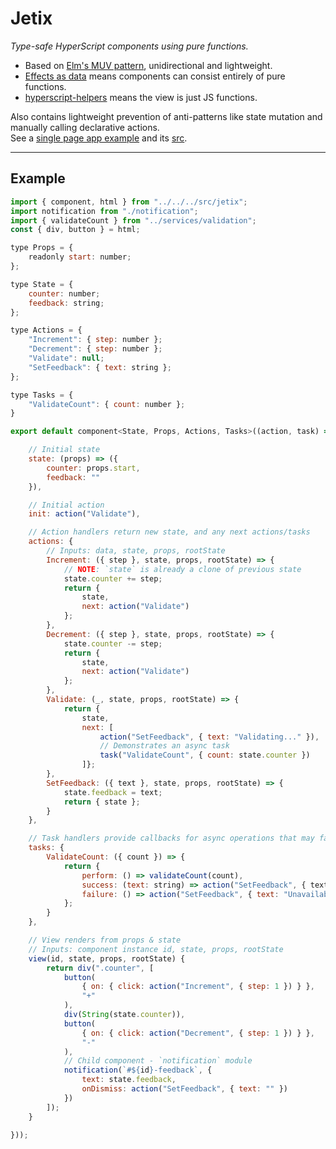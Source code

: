 
# Jetix

*Type-safe HyperScript components using pure functions.*

- Based on [Elm's MUV pattern](https://guide.elm-lang.org/architecture/), unidirectional and lightweight.
- [Effects as data](https://www.youtube.com/watch?v=6EdXaWfoslc) means components can consist entirely of pure functions.
- [hyperscript-helpers](https://github.com/ohanhi/hyperscript-helpers) means the view is just JS functions.

Also contains lightweight prevention of anti-patterns like state mutation and manually calling declarative actions.  
See a [single page app example](http://robcrawford.github.io/demos/jetix/?debug) and its [src](https://github.com/robCrawford/jetix/tree/master/example).  

------------------------

## Example

```JavaScript
import { component, html } from "../../../src/jetix";
import notification from "./notification";
import { validateCount } from "../services/validation";
const { div, button } = html;

type Props = {
    readonly start: number;
};

type State = {
    counter: number;
    feedback: string;
};

type Actions = {
    "Increment": { step: number };
    "Decrement": { step: number };
    "Validate": null;
    "SetFeedback": { text: string };
};

type Tasks = {
    "ValidateCount": { count: number };
}

export default component<State, Props, Actions, Tasks>((action, task) => ({

    // Initial state
    state: (props) => ({
        counter: props.start,
        feedback: ""
    }),

    // Initial action
    init: action("Validate"),

    // Action handlers return new state, and any next actions/tasks
    actions: {
        // Inputs: data, state, props, rootState
        Increment: ({ step }, state, props, rootState) => {
            // NOTE: `state` is already a clone of previous state
            state.counter += step;
            return {
                state,
                next: action("Validate")
            };
        },
        Decrement: ({ step }, state, props, rootState) => {
            state.counter -= step;
            return {
                state,
                next: action("Validate")
            };
        },
        Validate: (_, state, props, rootState) => {
            return {
                state,
                next: [
                    action("SetFeedback", { text: "Validating..." }),
                    // Demonstrates an async task
                    task("ValidateCount", { count: state.counter })
                ]};
        },
        SetFeedback: ({ text }, state, props, rootState) => {
            state.feedback = text;
            return { state };
        }
    },

    // Task handlers provide callbacks for async operations that may fail
    tasks: {
        ValidateCount: ({ count }) => {
            return {
                perform: () => validateCount(count),
                success: (text: string) => action("SetFeedback", { text }),
                failure: () => action("SetFeedback", { text: "Unavailable" })
            };
        }
    },

    // View renders from props & state
    // Inputs: component instance id, state, props, rootState
    view(id, state, props, rootState) {
        return div(".counter", [
            button(
                { on: { click: action("Increment", { step: 1 }) } },
                "+"
            ),
            div(String(state.counter)),
            button(
                { on: { click: action("Decrement", { step: 1 }) } },
                "-"
            ),
            // Child component - `notification` module
            notification(`#${id}-feedback`, {
                text: state.feedback,
                onDismiss: action("SetFeedback", { text: "" })
            })
        ]);
    }

}));
```
